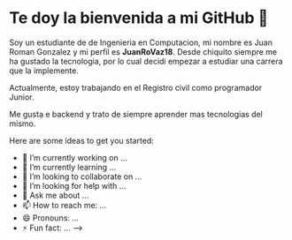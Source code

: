 # **Te doy la bienvenida a mi GitHub 👋**

Soy un estudiante de  de Ingenieria en Computacion, mi nombre es Juan Roman Gonzalez y mi perfil es **JuanRoVaz18**.
Desde chiquito siempre me ha gustado la tecnologia, por lo cual decidi empezar a estudiar una carrera que la implemente.

Actualmente, estoy trabajando en el Registro civil como programador Junior.

Me gusta e backend y trato de siempre aprender mas tecnologias del mismo.





Here are some ideas to get you started:

- 🔭 I’m currently working on ...
- 🌱 I’m currently learning ...
- 👯 I’m looking to collaborate on ...
- 🤔 I’m looking for help with ...
- 💬 Ask me about ...
- 📫 How to reach me: ...
- 😄 Pronouns: ...
- ⚡ Fun fact: ...
-->
